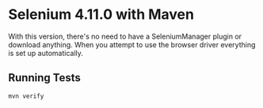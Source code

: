 # Selenium 4.11.0 with Maven
With this version, there's no need to have a SeleniumManager plugin or download anything. When you attempt to use the
browser driver everything is set up automatically.

## Running Tests
```
mvn verify
```
